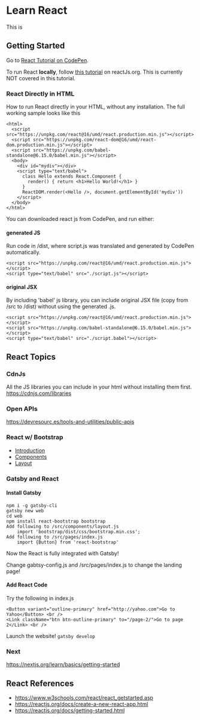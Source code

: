 # Learn React

This is 
## Getting Started

Go to [React Tutorial on CodePen](https://codepen.io/walkinggeek/full/JjbGVao).

To run React **locally**, follow [this tutorial](https://reactjs.org/docs/create-a-new-react-app.html#create-react-app) on reactJs.org. This is currently NOT covered in this tutorial.
### React Directly in HTML

How to run React directly in your HTML, without any installation. The full working sample looks like this
```
<html>
  <script src="https://unpkg.com/react@16/umd/react.production.min.js"></script>
  <script src="https://unpkg.com/react-dom@16/umd/react-dom.production.min.js"></script>
  <script src="https://unpkg.com/babel-standalone@6.15.0/babel.min.js"></script>
  <body>  
    <div id="mydiv"></div>
    <script type="text/babel">
      class Hello extends React.Component {
        render() { return <h1>Hello World!</h1> }
      }
      ReactDOM.render(<Hello />, document.getElementById('mydiv'))
    </script>
  </body>
</html>
```
You can downloaded react js from CodePen, and run either:
#### generated JS
Run code in /dist, where script.js was translated and generated by CodePen automatically.
```
<script src="https://unpkg.com/react@16/umd/react.production.min.js"></script>
<script type="text/babel" src="./script.js"></script>
```
#### original JSX
By including 'babel' js library, you can include original JSX file (copy from /src to /dist) without using the generated .js.
```
<script src="https://unpkg.com/react@16/umd/react.production.min.js"></script>
<script src="https://unpkg.com/babel-standalone@6.15.0/babel.min.js"></script>
<script type="text/babel" src="./script.babel"></script>
```
## React Topics
### CdnJs
All the JS libraries you can include in your html without installing them first. https://cdnjs.com/libraries
### Open APIs
https://devresourc.es/tools-and-utilities/public-apis

### React w/ Bootstrap

- [Introduction](https://react-bootstrap.github.io/getting-started/introduction/)
- [Components](https://react-bootstrap.github.io/components/alerts/)
- [Layout](https://react-bootstrap.github.io/layout/grid/)

### Gatsby and React

#### Install Gatsby
```
npm i -g gatsby-cli
gatsby new web
cd web
npm install react-bootstrap bootstrap
Add following to /src/components/layout.js
    import 'bootstrap/dist/css/bootstrap.min.css';
Add following to /src/pages/index.js
    import {Button} from 'react-bootstrap'
```
Now the React is fully integrated with Gatsby!

Change gabtsy-config.js and /src/pages/index.js to change the landing page!
#### Add React Code
Try the following in index.js
```
<Button variant="outline-primary" href="http://yahoo.com">Go to Yahoo</Button> <br />
<Link className="btn btn-outline-primary" to="/page-2/">Go to page 2</Link> <br />
```
Launch the website! `gatsby develop`
### Next
https://nextjs.org/learn/basics/getting-started

## React References

- https://www.w3schools.com/react/react_getstarted.asp
- https://reactjs.org/docs/create-a-new-react-app.html
- https://reactjs.org/docs/getting-started.html
